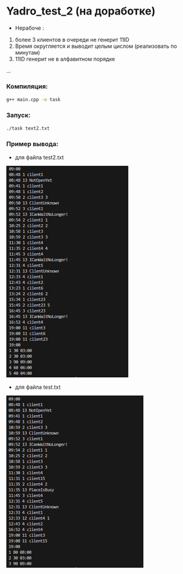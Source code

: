 # Yadro_test_2 (на доработке)

- Нерабоче :
1. более 3 клиентов в очереди не генерит 11ID
2. Время округляется и выводит целым цислом (реализовать по минутам)
3. 11ID генерит не в алфавитном порядке

...


### Компиляция:

```sh
g++ main.cpp -o task
```
### Запуск:

```sh
./task text2.txt
```

### Пример вывода:

- для файла test2.txt

<img src = "photo/test2.png">


- для файла test.txt

<img src = "photo/test.png">
